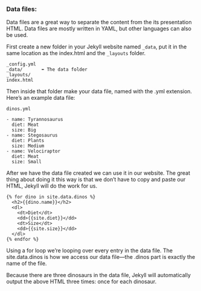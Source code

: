 
### Data files:
Data files are a great way to separate the content from the its presentation HTML. Data files are mostly written in YAML, but other languages can also be used.

First create a new folder in your Jekyll website named `_data`, put it in the same location as the index.html and the `_layouts` folder.

```
_config.yml
_data/       ⬅︎ The data folder
_layouts/
index.html
```
Then inside that folder make your data file, named with the .yml extension. Here’s an example data file:

`dinos.yml`
```
- name: Tyrannosaurus
  diet: Meat
  size: Big
- name: Stegosaurus
  diet: Plants
  size: Medium
- name: Velociraptor
  diet: Meat
  size: Small
```
After we have the data file created we can use it in our website. The great thing about doing it this way is that we don’t have to copy and paste our HTML, Jekyll will do the work for us.

```
{% for dino in site.data.dinos %}
  <h2>{{dino.name}}</h2>
  <dl>
    <dt>Diet</dt>
    <dd>{{site.diet}}</dd>
    <dt>Size</dt>
    <dd>{{site.size}}</dd>
  </dl>
{% endfor %}
```
Using a for loop we’re looping over every entry in the data file. The site.data.dinos is how we access our data file—the .dinos part is exactly the name of the file.

Because there are three dinosaurs in the data file, Jekyll will automatically output the above HTML three times: once for each dinosaur.
